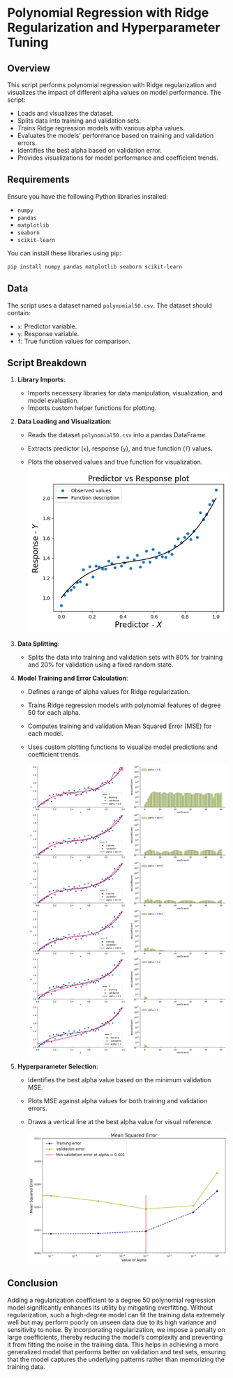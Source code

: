 # Polynomial Regression with Ridge Regularization and Hyperparameter Tuning

## Overview

This script performs polynomial regression with Ridge regularization and visualizes the impact of different alpha values on model performance. The script:

- Loads and visualizes the dataset.
- Splits data into training and validation sets.
- Trains Ridge regression models with various alpha values.
- Evaluates the models' performance based on training and validation errors.
- Identifies the best alpha based on validation error.
- Provides visualizations for model performance and coefficient trends.

## Requirements

Ensure you have the following Python libraries installed:

- `numpy`
- `pandas`
- `matplotlib`
- `seaborn`
- `scikit-learn`

You can install these libraries using pip:

```bash
pip install numpy pandas matplotlib seaborn scikit-learn
```


## Data

The script uses a dataset named `polynomial50.csv`. The dataset should contain:

- `x`: Predictor variable.
- `y`: Response variable.
- `f`: True function values for comparison.



## Script Breakdown

1. **Library Imports**:
   - Imports necessary libraries for data manipulation, visualization, and model evaluation.
   - Imports custom helper functions for plotting.

2. **Data Loading and Visualization**:
   - Reads the dataset `polynomial50.csv` into a pandas DataFrame.
   - Extracts predictor (`x`), response (`y`), and true function (`f`) values.
   - Plots the observed values and true function for visualization.  

       ![Data](images/Data.png)

3. **Data Splitting**:
   - Splits the data into training and validation sets with 80% for training and 20% for validation using a fixed random state.

4. **Model Training and Error Calculation**:
   - Defines a range of alpha values for Ridge regularization.
   - Trains Ridge regression models with polynomial features of degree 50 for each alpha.
   - Computes training and validation Mean Squared Error (MSE) for each model.
   - Uses custom plotting functions to visualize model predictions and coefficient trends.

     ![Trends](images/plots.png)

5. **Hyperparameter Selection**:
   - Identifies the best alpha value based on the minimum validation MSE.
   - Plots MSE against alpha values for both training and validation errors.
   - Draws a vertical line at the best alpha value for visual reference.
  
     ![comparison](images/comparison.png)




## Conclusion

Adding a regularization coefficient to a degree 50 polynomial regression model significantly enhances its utility by mitigating overfitting. Without regularization, such a high-degree model can fit the training data extremely well but may perform poorly on unseen data due to its high variance and sensitivity to noise. By incorporating regularization, we impose a penalty on large coefficients, thereby reducing the model’s complexity and preventing it from fitting the noise in the training data. This helps in achieving a more generalized model that performs better on validation and test sets, ensuring that the model captures the underlying patterns rather than memorizing the training data.



